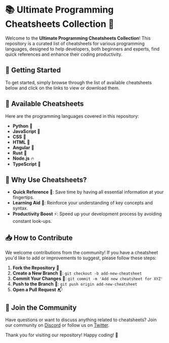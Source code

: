 # 📚 Ultimate Programming Cheatsheets Collection 🎉

Welcome to the **Ultimate Programming Cheatsheets Collection**! This repository is a curated list of cheatsheets for various programming languages, designed to help developers, both beginners and experts, find quick references and enhance their coding productivity.

## 🚀 Getting Started

To get started, simply browse through the list of available cheatsheets below and click on the links to view or download them.

## 📑 Available Cheatsheets

Here are the programming languages covered in this repository:

- **Python** 🐍
- **JavaScript** 📜
- **CSS** 🎯
- **HTML** 🐹
- **Angular** 🚀
- **Rust** 🦀
- **Node.js** 🔥
- **TypeScript** 🦕

## 🌟 Why Use Cheatsheets?

- **Quick Reference** 📌: Save time by having all essential information at your fingertips.
- **Learning Aid** 📖: Reinforce your understanding of key concepts and syntax.
- **Productivity Boost** ⚡: Speed up your development process by avoiding constant look-ups.

## 📥 How to Contribute

We welcome contributions from the community! If you have a cheatsheet you'd like to add or improvements to suggest, please follow these steps:

1. **Fork the Repository** 🍴
2. **Create a New Branch** 🔀: `git checkout -b add-new-cheatsheet`
3. **Commit Your Changes** 💾: `git commit -m 'Add new cheatsheet for XYZ'`
4. **Push to the Branch** 🚢: `git push origin add-new-cheatsheet`
5. **Open a Pull Request** 📬

## 💬 Join the Community

Have questions or want to discuss anything related to cheatsheets? Join our community on [Discord](#) or follow us on [Twitter](#).

Thank you for visiting our repository! Happy coding! 🚀
